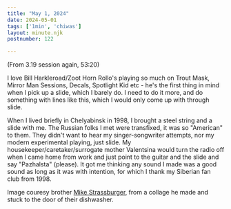 ```yaml
---
title: "May 1, 2024"
date: 2024-05-01
tags: ['1min', 'chiwas']
layout: minute.njk
postnumber: 122

---
```


(From 3.19 session again, 53:20)

I love Bill Harkleroad/Zoot Horn Rollo's playing so much on Trout Mask, Mirror Man Sessions, Decals, Spotlight Kid etc - he's the first thing in mind when I pick up a slide, which I barely do. I need to do it more, and do something with lines like this, which I would only come up with through slide. 

When I lived briefly in Chelyabinsk in 1998, I brought a steel string and a slide with me. The Russian folks I met were transfixed, it was so "American" to them. They didn't want to hear my singer-songwriter attempts, nor my modern experimental playing, just slide. My housekeeper/caretaker/surrogate mother Valentsina would turn the radio off when I came home from work and just point to the guitar and the slide and say "Pazhalsta" (please). It got me thinking any sound I made was a good sound as long as it was with intention, for which I thank my Siberian fan club from 1998. 

Image couresy brother [Mike Strassburger](https://mikestrassburger.com/), from a collage he made and stuck to the door of their dishwasher.  